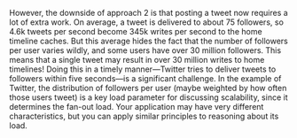 However, the downside of approach 2 is that posting a tweet now requires a lot of extra work. On
average, a tweet is delivered to about 75 followers, so 4.6k tweets per second become
345k writes per second to the home timeline caches. But this average hides the fact that the
number of followers per user varies wildly, and some users have over 30 million followers. This
means that a single tweet may result in over 30 million writes to home timelines! Doing this in a
timely manner—Twitter tries to deliver tweets to followers within five seconds—is a significant
challenge. In the example of Twitter, the distribution of followers per user (maybe weighted by how often those
users tweet) is a key load parameter for discussing scalability, since it determines the fan-out
load. Your application may have very different characteristics, but you can apply similar principles
to reasoning about its load.